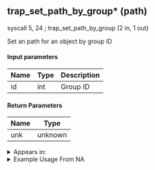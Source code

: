 ## trap_set_path_by_group* (path)

syscall 5, 24 ; trap_set_path_by_group (2 in, 1 out)

Set an path for an object by group ID

#### Input parameters
| Name | Type | Description
|------|------|------------
| id   | int   | Group ID


#### Return Parameters
| Name | Type
|------|-----
| unk   | unknown   


<details>
	<summary>Appears in:</summary>

</details>

<details>
	<summary>Example Usage From NA</summary>

</details>


